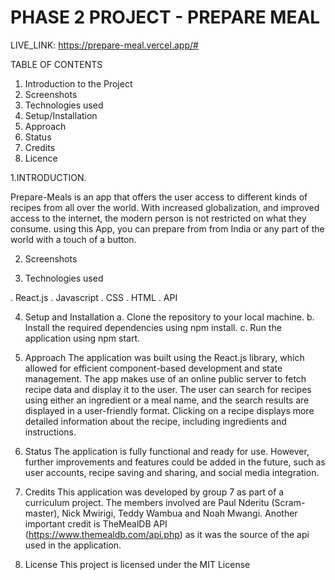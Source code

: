 # PHASE 2 PROJECT - PREPARE MEAL
LIVE_LINK: https://prepare-meal.vercel.app/#

TABLE OF CONTENTS
1. Introduction to the Project
2. Screenshots
3. Technologies used
4. Setup/Installation
5. Approach
6. Status
7. Credits
8. Licence

1.INTRODUCTION. 

Prepare-Meals is an app that offers the user access to different kinds of recipes from all over the world. With increased globalization, and improved access to the internet, the modern person is not restricted on what they consume. using this App, you can prepare from from India or any part of the world with a touch of a button.

2. Screenshots

3. Technologies used

. React.js
. Javascript
. CSS
. HTML
. API

4. Setup and Installation
a.  Clone the repository to your local machine.
b.  Install the required dependencies using npm install.
c.  Run the application using npm start.

5. Approach
The application was built using the React.js library, which allowed for efficient component-based development and state management. The app makes use of an online public server to fetch recipe data and display it to the user. The user can search for recipes using either an ingredient or a meal name, and the search results are displayed in a user-friendly format. Clicking on a recipe displays more detailed information about the recipe, including ingredients and instructions.

6. Status
The application is fully functional and ready for use. However, further improvements and features could be added in the future, such as user accounts, recipe saving and sharing, and social media integration.

7. Credits
This application was developed by group 7 as part of a curriculum project. The members involved are Paul Nderitu (Scram-master), Nick Mwirigi, Teddy Wambua and Noah Mwangi. Another important credit is TheMealDB API (https://www.themealdb.com/api.php) as it was the source of the api used in the application.

8. License
This project is licensed under the MIT License